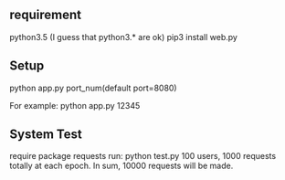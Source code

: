 ## requirement
python3.5 (I guess that python3.* are ok)
pip3 install web.py

## Setup
python app.py port_num(default port=8080)

For example: python app.py 12345

## System Test
require package requests
run: python test.py
100 users, 1000 requests totally at each epoch. In sum, 10000 requests will be made.